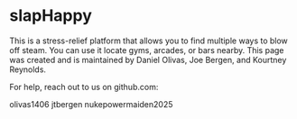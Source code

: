 # slapHappy

This is a stress-relief platform that allows you to find multiple ways to blow off steam.  You can use it locate gyms,
arcades, or bars nearby.  This page was created and is maintained by Daniel Olivas, Joe Bergen, and Kourtney Reynolds.

For help, reach out to us on github.com: 

olivas1406
jtbergen
nukepowermaiden2025

